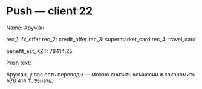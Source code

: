 # Push — client 22

Name: Аружан

rec_1: fx_offer
rec_2: credit_offer
rec_3: supermarket_card
rec_4: travel_card

benefit_est_KZT: 78414.25

Push text:

Аружан, у вас есть переводы — можно снизить комиссии и сэкономить ≈78 414 ₸. Узнать.
